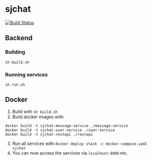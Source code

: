 # sjchat

[![Build Status](https://travis-ci.org/sjchat/sjchat.svg?branch=master)](https://travis-ci.org/sjchat/sjchat)

## Backend

### Building
``sh build.sh``

### Running services
``sh run.sh``


## Docker

1. Build with `sh build.sh`
2. Build docker images with:

```
docker build -t sjchat-message-service ./message-service
docker build -t sjchat-user-service ./user-service
docker build -t sjchat-restapi ./restapi
```
3. Run all services with `docker deploy stack -c docker-compose.yaml sjchat`
4. You can now access the services via `localhost:8080` etc.